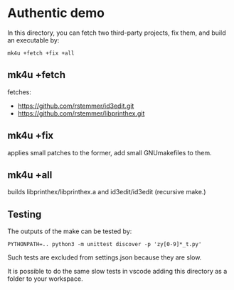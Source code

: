 # Authentic demo

In this directory, you can fetch two third-party projects, fix them,
and build an executable by:
```shell
mk4u +fetch +fix +all
```

## mk4u +fetch

fetches:
- https://github.com/rstemmer/id3edit.git
- https://github.com/rstemmer/libprinthex.git

## mk4u +fix

applies small patches to the former, add small GNUmakefiles to them.

## mk4u +all

builds libprinthex/libprinthex.a and id3edit/id3edit (recursive make.)

## Testing

The outputs of the make can be tested by:
```shell
PYTHONPATH=.. python3 -m unittest discover -p 'zy[0-9]*_t.py'
```

Such tests are excluded from settings.json because they are slow.

It is possible to do the same slow tests in vscode
adding this directory as a folder to your workspace.
